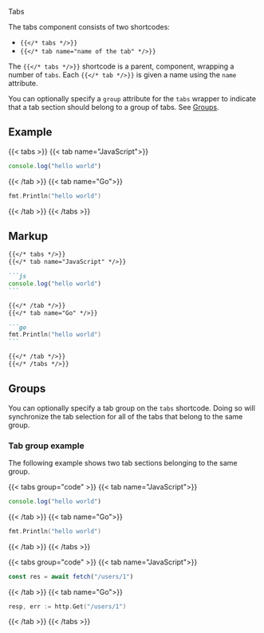 Tabs


The tabs component consists of two shortcodes:

- `{{</* tabs */>}}`
- `{{</* tab name="name of the tab" */>}}`

The `{{</* tabs */>}}` shortcode is a parent, component, wrapping a number of `tabs`.
Each `{{</* tab */>}}` is given a name using the `name` attribute.

You can optionally specify a `group` attribute for the `tabs` wrapper to indicate
that a tab section should belong to a group of tabs. See [Groups](#groups).

## Example

{{< tabs >}}
{{< tab name="JavaScript">}}

```js
console.log("hello world")
```

{{< /tab >}}
{{< tab name="Go">}}

```go
fmt.Println("hello world")
```

{{< /tab >}}
{{< /tabs >}}

## Markup

````markdown
{{</* tabs */>}}
{{</* tab name="JavaScript" */>}}

```js
console.log("hello world")
```

{{</* /tab */>}}
{{</* tab name="Go" */>}}

```go
fmt.Println("hello world")
```

{{</* /tab */>}}
{{</* /tabs */>}}
````

## Groups

You can optionally specify a tab group on the `tabs` shortcode.
Doing so will synchronize the tab selection for all of the tabs that belong to the same group.

### Tab group example

The following example shows two tab sections belonging to the same group.

{{< tabs group="code" >}}
{{< tab name="JavaScript">}}

```js
console.log("hello world")
```

{{< /tab >}}
{{< tab name="Go">}}

```go
fmt.Println("hello world")
```

{{< /tab >}}
{{< /tabs >}}

{{< tabs group="code" >}}
{{< tab name="JavaScript">}}

```js
const res = await fetch("/users/1")
```

{{< /tab >}}
{{< tab name="Go">}}

```go
resp, err := http.Get("/users/1")
```

{{< /tab >}}
{{< /tabs >}}

